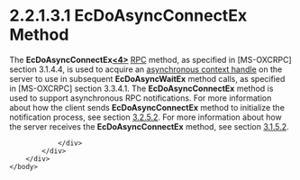 <html dir="LTR" xmlns:mshelp="http://msdn.microsoft.com/mshelp" xmlns:ddue="http://ddue.schemas.microsoft.com/authoring/2003/5" xmlns:xlink="http://www.w3.org/1999/xlink" xmlns:tool="http://www.microsoft.com/tooltip">
    <head>
        <meta http-equiv="Content-Type" content="text/html; CHARSET=utf-8"></meta>
        <meta name="save" content="history"></meta>
        <title>2.2.1.3.1 EcDoAsyncConnectEx Method</title>
        <xml>
            <mshelp:toctitle title="2.2.1.3.1 EcDoAsyncConnectEx Method"></mshelp:toctitle>
            <mshelp:rltitle title="[MS-OXCNOTIF]: EcDoAsyncConnectEx Method"></mshelp:rltitle>
            <mshelp:keyword index="A" term="eada3b41-8170-4878-8950-0a416b274600"></mshelp:keyword>
            <mshelp:attr name="DCSext.ContentType" value="open specification"></mshelp:attr>
            <mshelp:attr name="AssetID" value="eada3b41-8170-4878-8950-0a416b274600"></mshelp:attr>
            <mshelp:attr name="TopicType" value="kbRef"></mshelp:attr>
            <mshelp:attr name="DCSext.Title" value="[MS-OXCNOTIF]: EcDoAsyncConnectEx Method" />
        </xml>
    </head>
    <body>
        <div id="header">
            <h1 class="heading">2.2.1.3.1 EcDoAsyncConnectEx Method</h1>
        </div>
        <div id="mainSection">
            <div id="mainBody">
                <div id="allHistory" class="saveHistory"></div>
                <div id="sectionSection0" class="section" name="collapseableSection">
                    

<p>The <b>EcDoAsyncConnectEx</b><a id="Appendix_A_Target_4"></a><a href="e58b7ae4-9c40-46e0-8844-3b9b2aba2d86.htm#Appendix_A_4" aria-label="Product behavior note 4"><b>&lt;4&gt;</b></a> <a href="04fcfcd9-a11c-47cd-aa0c-c10a4085d0c8.htm#gt_8a7f6700-8311-45bc-af10-82e10accd331">RPC</a> method, as specified in
<mshelp:link keywords="137f0ce2-31fd-4952-8a7d-6c0b242e4b6a" tabindex="0">[MS-OXCRPC]</mshelp:link>
section <mshelp:link keywords="dd573ee8-d305-47b3-8fc8-e09811543422" tabindex="0">3.1.4.4</mshelp:link>,
is used to acquire an <a href="04fcfcd9-a11c-47cd-aa0c-c10a4085d0c8.htm#gt_e288b075-2751-413d-981e-272b350b37c4">asynchronous
context handle</a> on the server to use in subsequent <b>EcDoAsyncWaitEx</b>
method calls, as specified in [MS-OXCRPC] section <mshelp:link keywords="e45891af-30cc-43ed-8da9-0043d39e51c9" tabindex="0">3.3.4.1</mshelp:link>.
The <b>EcDoAsyncConnectEx</b> method is used to support asynchronous RPC
notifications. For more information about how the client sends <b>EcDoAsyncConnectEx</b>
method to initialize the notification process, see section <a href="e5fd4058-4b4e-4c7a-b653-008268574b8d.htm">3.2.5.2</a>. For more
information about how the server receives the <b>EcDoAsyncConnectEx</b> method,
see section <a href="1a132769-6697-4b6f-85e3-dcd27d00f648.htm">3.1.5.2</a>.</p>


                </div>
            </div>
        </div>
    </body>
</html>